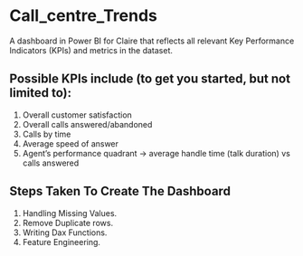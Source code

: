 # Call_centre_Trends
A dashboard in Power BI for Claire that reflects all relevant Key Performance Indicators (KPIs) and metrics in the dataset. 

## Possible KPIs include (to get you started, but not limited to):

1. Overall customer satisfaction
2. Overall calls answered/abandoned
3. Calls by time
4. Average speed of answer
5. Agent’s performance quadrant -> average handle time (talk duration) vs calls answered

## Steps Taken To Create The Dashboard
1. Handling Missing Values.
2. Remove Duplicate rows.
3. Writing Dax Functions.
4. Feature Engineering.

